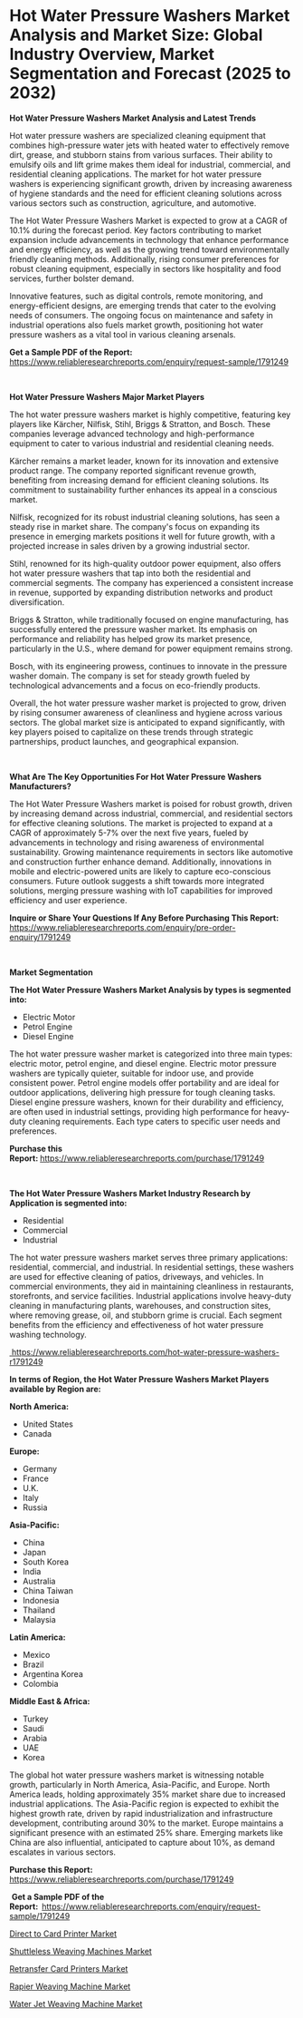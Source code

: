<p><h1>Hot Water Pressure Washers Market Analysis and Market Size: Global Industry Overview, Market Segmentation and Forecast (2025 to 2032)</h1></p><p><strong>Hot Water Pressure Washers Market Analysis and Latest Trends</strong></p>
<p><p>Hot water pressure washers are specialized cleaning equipment that combines high-pressure water jets with heated water to effectively remove dirt, grease, and stubborn stains from various surfaces. Their ability to emulsify oils and lift grime makes them ideal for industrial, commercial, and residential cleaning applications. The market for hot water pressure washers is experiencing significant growth, driven by increasing awareness of hygiene standards and the need for efficient cleaning solutions across various sectors such as construction, agriculture, and automotive.</p><p>The Hot Water Pressure Washers Market is expected to grow at a CAGR of 10.1% during the forecast period. Key factors contributing to market expansion include advancements in technology that enhance performance and energy efficiency, as well as the growing trend toward environmentally friendly cleaning methods. Additionally, rising consumer preferences for robust cleaning equipment, especially in sectors like hospitality and food services, further bolster demand. </p><p>Innovative features, such as digital controls, remote monitoring, and energy-efficient designs, are emerging trends that cater to the evolving needs of consumers. The ongoing focus on maintenance and safety in industrial operations also fuels market growth, positioning hot water pressure washers as a vital tool in various cleaning arsenals.</p></p>
<p><strong>Get a Sample PDF of the Report:&nbsp;</strong> <a href="https://www.reliableresearchreports.com/enquiry/request-sample/1791249?utm_campaign=41&utm_medium=2&utm_source=Github&utm_content=ia&utm_term=18022025&utm_id=hot-water-pressure-washers">https://www.reliableresearchreports.com/enquiry/request-sample/1791249</a></p>
<p>&nbsp;</p>
<p><strong>Hot Water Pressure Washers Major Market Players</strong></p>
<p><p>The hot water pressure washers market is highly competitive, featuring key players like Kärcher, Nilfisk, Stihl, Briggs & Stratton, and Bosch. These companies leverage advanced technology and high-performance equipment to cater to various industrial and residential cleaning needs.</p><p>Kärcher remains a market leader, known for its innovation and extensive product range. The company reported significant revenue growth, benefiting from increasing demand for efficient cleaning solutions. Its commitment to sustainability further enhances its appeal in a conscious market.</p><p>Nilfisk, recognized for its robust industrial cleaning solutions, has seen a steady rise in market share. The company's focus on expanding its presence in emerging markets positions it well for future growth, with a projected increase in sales driven by a growing industrial sector.</p><p>Stihl, renowned for its high-quality outdoor power equipment, also offers hot water pressure washers that tap into both the residential and commercial segments. The company has experienced a consistent increase in revenue, supported by expanding distribution networks and product diversification.</p><p>Briggs & Stratton, while traditionally focused on engine manufacturing, has successfully entered the pressure washer market. Its emphasis on performance and reliability has helped grow its market presence, particularly in the U.S., where demand for power equipment remains strong.</p><p>Bosch, with its engineering prowess, continues to innovate in the pressure washer domain. The company is set for steady growth fueled by technological advancements and a focus on eco-friendly products.</p><p>Overall, the hot water pressure washer market is projected to grow, driven by rising consumer awareness of cleanliness and hygiene across various sectors. The global market size is anticipated to expand significantly, with key players poised to capitalize on these trends through strategic partnerships, product launches, and geographical expansion.</p></p>
<p>&nbsp;</p>
<p><strong>What Are The Key Opportunities For Hot Water Pressure Washers Manufacturers?</strong></p>
<p><p>The Hot Water Pressure Washers market is poised for robust growth, driven by increasing demand across industrial, commercial, and residential sectors for effective cleaning solutions. The market is projected to expand at a CAGR of approximately 5-7% over the next five years, fueled by advancements in technology and rising awareness of environmental sustainability. Growing maintenance requirements in sectors like automotive and construction further enhance demand. Additionally, innovations in mobile and electric-powered units are likely to capture eco-conscious consumers. Future outlook suggests a shift towards more integrated solutions, merging pressure washing with IoT capabilities for improved efficiency and user experience.</p></p>
<p><strong>Inquire or Share Your Questions If Any Before Purchasing This Report:</strong> <a href="https://www.reliableresearchreports.com/enquiry/pre-order-enquiry/1791249?utm_campaign=41&utm_medium=2&utm_source=Github&utm_content=ia&utm_term=18022025&utm_id=hot-water-pressure-washers">https://www.reliableresearchreports.com/enquiry/pre-order-enquiry/1791249</a></p>
<p>&nbsp;</p>
<p><strong>Market Segmentation</strong></p>
<p><strong>The Hot Water Pressure Washers Market Analysis by types is segmented into:</strong></p>
<p><ul><li>Electric Motor</li><li>Petrol Engine</li><li>Diesel Engine</li></ul></p>
<p><p>The hot water pressure washer market is categorized into three main types: electric motor, petrol engine, and diesel engine. Electric motor pressure washers are typically quieter, suitable for indoor use, and provide consistent power. Petrol engine models offer portability and are ideal for outdoor applications, delivering high pressure for tough cleaning tasks. Diesel engine pressure washers, known for their durability and efficiency, are often used in industrial settings, providing high performance for heavy-duty cleaning requirements. Each type caters to specific user needs and preferences.</p></p>
<p><strong>Purchase this Report:&nbsp;</strong><a href="https://www.reliableresearchreports.com/purchase/1791249?utm_campaign=41&utm_medium=2&utm_source=Github&utm_content=ia&utm_term=18022025&utm_id=hot-water-pressure-washers">https://www.reliableresearchreports.com/purchase/1791249</a></p>
<p>&nbsp;</p>
<p><strong>The Hot Water Pressure Washers Market Industry Research by Application is segmented into:</strong></p>
<p><ul><li>Residential</li><li>Commercial</li><li>Industrial</li></ul></p>
<p><p>The hot water pressure washers market serves three primary applications: residential, commercial, and industrial. In residential settings, these washers are used for effective cleaning of patios, driveways, and vehicles. In commercial environments, they aid in maintaining cleanliness in restaurants, storefronts, and service facilities. Industrial applications involve heavy-duty cleaning in manufacturing plants, warehouses, and construction sites, where removing grease, oil, and stubborn grime is crucial. Each segment benefits from the efficiency and effectiveness of hot water pressure washing technology.</p></p>
<p><a href="https://www.reliableresearchreports.com/hot-water-pressure-washers-r1791249?utm_campaign=41&utm_medium=2&utm_source=Github&utm_content=ia&utm_term=18022025&utm_id=hot-water-pressure-washers">&nbsp;https://www.reliableresearchreports.com/hot-water-pressure-washers-r1791249</a></p>
<p><strong>In terms of Region, the Hot Water Pressure Washers Market Players available by Region are:</strong></p>
<p>
    <p> <strong> North America: </strong>
        <ul>
            <li>United States</li>
            <li>Canada</li>
        </ul>
        </p> 
    <p> <strong> Europe: </strong>
        <ul>
            <li>Germany</li>
            <li>France</li>
            <li>U.K.</li>
            <li>Italy</li>
            <li>Russia</li>
        </ul>
        </p> 
    <p> <strong> Asia-Pacific: </strong>
        <ul>
            <li>China</li>
            <li>Japan</li>
            <li>South Korea</li>
            <li>India</li>
            <li>Australia</li>
            <li>China Taiwan</li>
            <li>Indonesia</li>
            <li>Thailand</li>
            <li>Malaysia</li>
        </ul>
        </p> 
    <p> <strong> Latin America: </strong>
        <ul>
            <li>Mexico</li>
            <li>Brazil</li>
            <li>Argentina Korea</li>
            <li>Colombia</li>
        </ul>
        </p> 
    <p> <strong> Middle East & Africa: </strong>
        <ul>
            <li>Turkey</li>
            <li>Saudi</li>
            <li>Arabia</li>
            <li>UAE</li>
            <li>Korea</li>
        </ul>
    </p>
    </p>
<p><p>The global hot water pressure washers market is witnessing notable growth, particularly in North America, Asia-Pacific, and Europe. North America leads, holding approximately 35% market share due to increased industrial applications. The Asia-Pacific region is expected to exhibit the highest growth rate, driven by rapid industrialization and infrastructure development, contributing around 30% to the market. Europe maintains a significant presence with an estimated 25% share. Emerging markets like China are also influential, anticipated to capture about 10%, as demand escalates in various sectors.</p></p>
<p><strong>Purchase this Report: </strong><a href="https://www.reliableresearchreports.com/purchase/1791249?utm_campaign=41&utm_medium=2&utm_source=Github&utm_content=ia&utm_term=18022025&utm_id=hot-water-pressure-washers">https://www.reliableresearchreports.com/purchase/1791249</a></p>
<p>&nbsp;<strong>Get a Sample PDF of the Report:&nbsp;&nbsp;</strong><a href="https://www.reliableresearchreports.com/enquiry/request-sample/1791249?utm_campaign=41&utm_medium=2&utm_source=Github&utm_content=ia&utm_term=18022025&utm_id=hot-water-pressure-washers">https://www.reliableresearchreports.com/enquiry/request-sample/1791249</a></p>
<p><strong></strong></p>
<p><p><a href="https://github.com/xalatieusope/Market-Research-Report-List-1/blob/main/direct-to-card-printer-market.md?utm_campaign=41&utm_medium=2&utm_source=Github&utm_content=ia&utm_term=18022025&utm_id=hot-water-pressure-washers">Direct to Card Printer Market</a></p><p><a href="https://github.com/lefiobakali/Market-Research-Report-List-1/blob/main/shuttleless-weaving-machines-market.md?utm_campaign=41&utm_medium=2&utm_source=Github&utm_content=ia&utm_term=18022025&utm_id=hot-water-pressure-washers">Shuttleless Weaving Machines Market</a></p><p><a href="https://github.com/kaloyhboosh/Market-Research-Report-List-1/blob/main/retransfer-card-printers-market.md?utm_campaign=41&utm_medium=2&utm_source=Github&utm_content=ia&utm_term=18022025&utm_id=hot-water-pressure-washers">Retransfer Card Printers Market</a></p><p><a href="https://github.com/mqhayigurbaj/Market-Research-Report-List-1/blob/main/rapier-weaving-machine-market.md?utm_campaign=41&utm_medium=2&utm_source=Github&utm_content=ia&utm_term=18022025&utm_id=hot-water-pressure-washers">Rapier Weaving Machine Market</a></p><p><a href="https://github.com/stickkinkel/Market-Research-Report-List-1/blob/main/water-jet-weaving-machine-market.md?utm_campaign=41&utm_medium=2&utm_source=Github&utm_content=ia&utm_term=18022025&utm_id=hot-water-pressure-washers">Water Jet Weaving Machine Market</a></p></p>